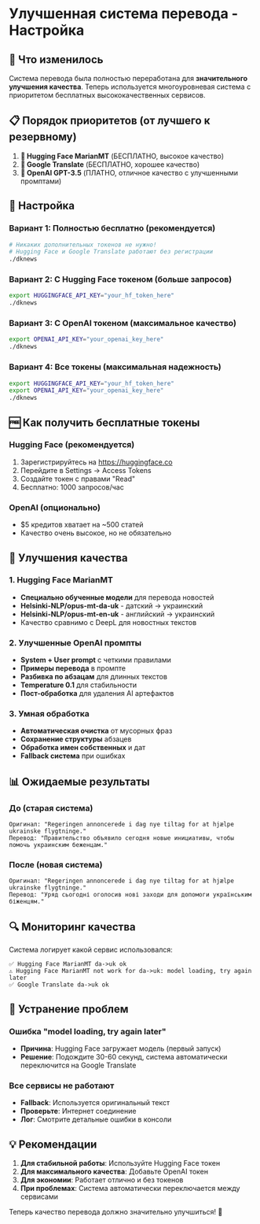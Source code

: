 # Улучшенная система перевода - Настройка

## 🚀 Что изменилось

Система перевода была полностью переработана для **значительного улучшения качества**. Теперь используется многоуровневая система с приоритетом бесплатных высококачественных сервисов.

## 📋 Порядок приоритетов (от лучшего к резервному)

1. **🥇 Hugging Face MarianMT** (БЕСПЛАТНО, высокое качество)
2. **🥈 Google Translate** (БЕСПЛАТНО, хорошее качество) 
3. **🥉 OpenAI GPT-3.5** (ПЛАТНО, отличное качество с улучшенными промптами)

## 🔧 Настройка

### Вариант 1: Полностью бесплатно (рекомендуется)
```bash
# Никаких дополнительных токенов не нужно!
# Hugging Face и Google Translate работают без регистрации
./dknews
```

### Вариант 2: С Hugging Face токеном (больше запросов)
```bash
export HUGGINGFACE_API_KEY="your_hf_token_here"
./dknews
```

### Вариант 3: С OpenAI токеном (максимальное качество)
```bash
export OPENAI_API_KEY="your_openai_key_here"
./dknews
```

### Вариант 4: Все токены (максимальная надежность)
```bash
export HUGGINGFACE_API_KEY="your_hf_token_here"
export OPENAI_API_KEY="your_openai_key_here"
./dknews
```

## 🆓 Как получить бесплатные токены

### Hugging Face (рекомендуется)
1. Зарегистрируйтесь на https://huggingface.co
2. Перейдите в Settings → Access Tokens
3. Создайте токен с правами "Read"
4. Бесплатно: 1000 запросов/час

### OpenAI (опционально)
- $5 кредитов хватает на ~500 статей
- Качество очень высокое, но не обязательно

## 🎯 Улучшения качества

### 1. Hugging Face MarianMT
- **Специально обученные модели** для перевода новостей
- **Helsinki-NLP/opus-mt-da-uk** - датский → украинский
- **Helsinki-NLP/opus-mt-en-uk** - английский → украинский
- Качество сравнимо с DeepL для новостных текстов

### 2. Улучшенные OpenAI промпты
- **System + User prompt** с четкими правилами
- **Примеры перевода** в промпте
- **Разбивка по абзацам** для длинных текстов
- **Temperature 0.1** для стабильности
- **Пост-обработка** для удаления AI артефактов

### 3. Умная обработка
- **Автоматическая очистка** от мусорных фраз
- **Сохранение структуры** абзацев
- **Обработка имен собственных** и дат
- **Fallback система** при ошибках

## 📊 Ожидаемые результаты

### До (старая система)
```
Оригинал: "Regeringen annoncerede i dag nye tiltag for at hjælpe ukrainske flygtninge."
Перевод: "Правительство объявило сегодня новые инициативы, чтобы помочь украинским беженцам."
```

### После (новая система)
```
Оригинал: "Regeringen annoncerede i dag nye tiltag for at hjælpe ukrainske flygtninge."
Перевод: "Уряд сьогодні оголосив нові заходи для допомоги українським біженцям."
```

## 🔍 Мониторинг качества

Система логирует какой сервис использовался:
```
✅ Hugging Face MarianMT da->uk ok
⚠️ Hugging Face MarianMT not work for da->uk: model loading, try again later
✅ Google Translate da->uk ok
```

## 🚨 Устранение проблем

### Ошибка "model loading, try again later"
- **Причина**: Hugging Face загружает модель (первый запуск)
- **Решение**: Подождите 30-60 секунд, система автоматически переключится на Google Translate

### Все сервисы не работают
- **Fallback**: Используется оригинальный текст
- **Проверьте**: Интернет соединение
- **Лог**: Смотрите детальные ошибки в консоли

## 💡 Рекомендации

1. **Для стабильной работы**: Используйте Hugging Face токен
2. **Для максимального качества**: Добавьте OpenAI токен  
3. **Для экономии**: Работает отлично и без токенов
4. **При проблемах**: Система автоматически переключается между сервисами

Теперь качество перевода должно значительно улучшиться! 🎉
